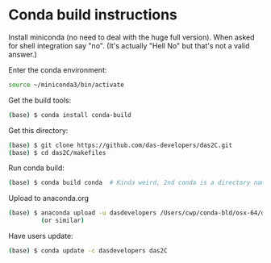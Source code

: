 # Conda build instructions

Install miniconda (no need to deal with the huge full version).  When asked
for shell integration say "no".  (It's actually "Hell No" but that's not a
valid answer.)

Enter the conda environment:
```bash
source ~/miniconda3/bin/activate
```

Get the build tools:

```bash
(base) $ conda install conda-build
```

Get this directory:
```bash
(base) $ git clone https://github.com/das-developers/das2C.git
(base) $ cd das2C/makefiles
```

Run conda build:
```bash
(base) $ conda build conda  # Kinda weird, 2nd conda is a directory name
```

Upload to anaconda.org
```bash
(base) $ anaconda upload -u dasdevelopers /Users/cwp/conda-bld/osx-64/das2C-2.3-pre3-py38h1de35cc_0.tar.bz2
         (or similar)
```

Have users update:
```bash
(base) $ conda update -c dasdevelopers das2C
```